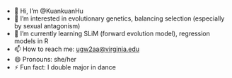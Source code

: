 - 👋 Hi, I’m @KuankuanHu
- 👀 I’m interested in evolutionary genetics, balancing selection (especially by sexual antagonism)
- 🌱 I’m currently learning SLiM (forward evolution model), regression models in R
- 📫 How to reach me: ugw2aa@virginia.edu
- 😄 Pronouns: she/her
- ⚡ Fun fact: I double major in dance

<!---
KuankuanHu/KuankuanHu is a ✨ special ✨ repository because its `README.md` (this file) appears on your GitHub profile.
You can click the Preview link to take a look at your changes.
- 💞️ I’m looking to collaborate on ...
--->
